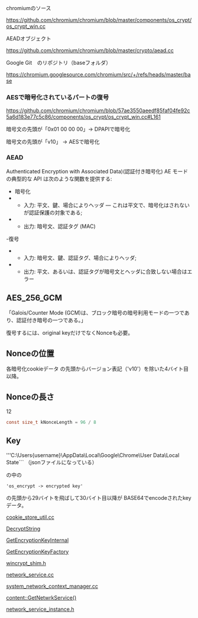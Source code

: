 chromiumのソース

https://github.com/chromium/chromium/blob/master/components/os_crypt/os_crypt_win.cc

AEADオブジェクト

https://github.com/chromium/chromium/blob/master/crypto/aead.cc

Google Git　のリポジトリ（baseフォルダ）

https://chromium.googlesource.com/chromium/src/+/refs/heads/master/base


### AESで暗号化されているパートの復号
https://github.com/chromium/chromium/blob/57ae3550aeedf85faf04fe92c5a6d183e77c5c86/components/os_crypt/os_crypt_win.cc#L161

暗号文の先頭が「0x01 00 00 00」→ DPAPIで暗号化

暗号文の先頭が「v10」 → AESで暗号化


### AEAD
Authenticated Encryption with Associated Data)(認証付き暗号化)
AE モードの典型的な API は次のような関数を提供する:

- 暗号化
- - 入力: 平文、鍵、場合によりヘッダ — これは平文で、暗号化はされないが認証保護の対象である;
- - 出力: 暗号文、認証タグ (MAC)

-復号
 - - 入力: 暗号文、鍵、認証タグ、場合によりヘッダ;
 - - 出力: 平文、あるいは、認証タグが暗号文とヘッダに合致しない場合はエラー

## AES_256_GCM
「Galois/Counter Mode (GCM)は、ブロック暗号の暗号利用モードの一つであり、認証付き暗号の一つである。」

復号するには、original keyだけでなくNonceも必要。

## Nonceの位置
各暗号化cookieデータ の先頭からバージョン表記（'v10'）を除いた4バイト目以降。

## Nonceの長さ
12
```c
const size_t kNonceLength = 96 / 8
```


## Key

'''C:\Users\{username}\AppData\Local\Google\Chrome\User Data\Local State```
（jsonファイルになっている）

の中の

``'os_encrypt -> encrypted key'``

の先頭から29バイトを飛ばして30バイト目以降が
BASE64でencodeされたkeyデータ。


[cookie_store_util.cc](https://github.com/chromium/chromium/blob/master/components/cookie_config/cookie_store_util.cc)

[DecryptString](https://github.com/chromium/chromium/blob/75c6482a2ad46970621ba6bd9b828f115fabd284/components/os_crypt/os_crypt_win.cc#L161)

[GetEncryptionKeyInternal](https://github.com/chromium/chromium/blob/75c6482a2ad46970621ba6bd9b828f115fabd284/components/os_crypt/os_crypt_win.cc#L101)

[GetEncryptionKeyFactory](https://github.com/chromium/chromium/blob/75c6482a2ad46970621ba6bd9b828f115fabd284/components/os_crypt/os_crypt_win.cc#L47)

[wincrypt_shim.h](https://chromium.googlesource.com/chromium/src/+/refs/heads/master/base/win/wincrypt_shim.h)

[network_service.cc](https://github.com/chromium/chromium/blob/master/services/network/network_service.cc)

[system_network_context_manager.cc](https://github.com/chromium/chromium/blob/master/chrome/browser/net/system_network_context_manager.cc)

[content::GetNetwrkService()](https://github.com/chromium/chromium/search?p=2&q=GetNetworkService&unscoped_q=GetNetworkService)

[network_service_instance.h](https://github.com/chromium/chromium/blob/master/content/public/browser/network_service_instance.h)
